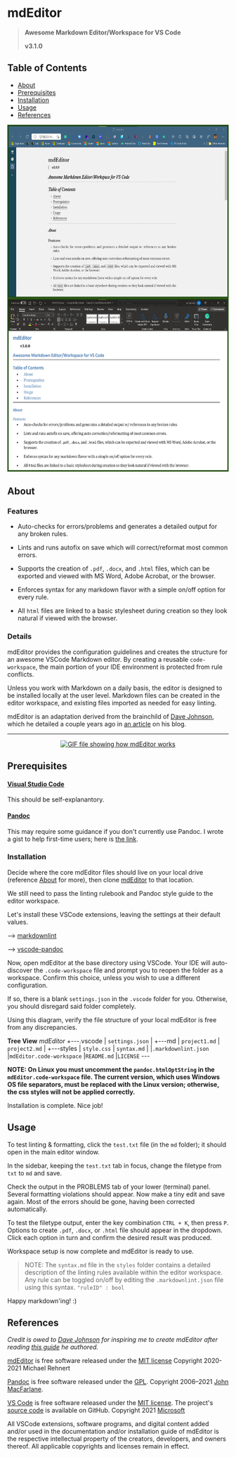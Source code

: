 # mdEditor

> **Awesome Markdown Editor/Workspace for VS Code**
>
> **v3.1.0**


## Table of Contents

- [About](#about)
- [Prerequisites](#prerequisites)
- [Installation](#installation)
- [Usage](#usage)
- [References](#references)

<a href="https://github.com/killshot13/mdEditor"><img align="right" width="605" height="395" src="https://github.com/killshot13/mdEditor/blob/main/images/markdown-to-html.jpg" alt="HTML file created with mdEditor"></a>
<p align="center">
<a href="https://github.com/killshot13/mdEditor"><img width="605" height="395" src="https://github.com/killshot13/mdEditor/blob/main/images/markdown-to-docx.jpg" alt="DOCX file created with mdEditor"></a>
</p>

## About <a name = "about"></a>

### Features

- Auto-checks for errors/problems and generates a detailed output for any broken rules.

- Lints and runs autofix on save which will correct/reformat most common errors.

- Supports the creation of `.pdf`, `.docx`, and `.html` files, which can be exported and viewed with MS Word, Adobe Acrobat, or the browser.

- Enforces syntax for any markdown flavor with a simple on/off option for every rule.

- All `html` files are linked to a basic stylesheet during creation so they look natural if viewed with the browser.

### Details

mdEditor provides the configuration guidelines and creates the structure for an awesome VSCode Markdown editor. By creating a reusable `code-workspace`, the main portion of your IDE environment is protected from rule conflicts.

Unless you work with Markdown on a daily basis, the editor is designed to be installed locally at the user level. Markdown files can be created in the editor workspace, and existing files imported as needed for easy linting.

mdEditor is an adaptation derived from the brainchild of [Dave Johnson](https://twitter.com/thisDaveJ), which he detailed a couple years ago in [an article](https://thisdavej.com/build-an-amazing-markdown-editor-using-visual-studio-code-and-pandoc/) on his blog.

---

<p align="center">
    <a href="https://github.com/killshot13/mdEditor"><img width="780" height="520" src="https://github.com/killshot13/mdEditor/blob/main/images/mdEditor.gif" alt="GIF file showing how mdEditor works"></a>
</p>

## Prerequisites <a name = "prerequisites"></a>

#### [Visual Studio Code](https://code.visualstudio.com/Download)

This should be self-explanantory.

#### [Pandoc](http://pandoc.org/installing.html)

This may require some guidance if you don't currently use Pandoc. I wrote a gist to help first-time users; here is [the link](https://gist.github.com/killshot13/5b379355d275e79a5cb1f03c841c7d53).

### Installation <a name = "installation"></a>

Decide where the core mdEditor files should live on your local drive (reference [About](#about) for more), then clone [mdEditor](https://github.com/killshot13/mdEditor.git) to that location.

We still need to pass the linting rulebook and Pandoc style guide to the editor workspace.

Let's install these VSCode extensions, leaving the settings at their default values.

--> [markdownlint](https://marketplace.visualstudio.com/items?itemName=DavidAnson.vscode-markdownlint)

--> [vscode-pandoc](https://marketplace.visualstudio.com/items?itemName=DougFinke.vscode-pandoc)

Now, open mdEditor at the base directory using VSCode. Your IDE will auto-discover the `.code-workspace` file and prompt you to reopen the folder as a workspace. Confirm this choice, unless you wish to use a different configuration.

If so, there is a blank `settings.json` in the `.vscode` folder for you. Otherwise, you should disregard said folder completely.

Using this diagram, verify the file structure of your local mdEditor is free from any discrepancies.

**Tree View**
_mdEditor_
\+---.vscode
    |       `settings.json`
    |
    +---md
    |       `project1.md`
    |       `project2.md`
    |
    +---styles
    |       `style.css`
    |       `syntax.md`
    |
    |`.markdownlint.json`
    |`mdEditor.code-workspace`
    |`README.md`
    |`LICENSE`
    \---

**NOTE: On Linux you must uncomment the `pandoc.htmlOptString` in the `mdEditor.code-workspace` file. The current version, which uses Windows OS file separators, must be replaced with the Linux version; otherwise, the css styles will not be applied correctly.**

Installation is complete.
Nice job!

## Usage <a name = "usage"></a>

To test linting & formatting, click the `test.txt` file (in the `md` folder); it should open in the main editor window.

In the sidebar, keeping the `test.txt` tab in focus, change the filetype from `txt` to `md` and save.

Check the output in the PROBLEMS tab of your lower (terminal) panel. Several formatting violations should appear. Now make a tiny edit and save again. Most of the errors should be gone, having been corrected automatically.

To test the filetype output, enter the key combination `CTRL + K`, then press `P`. Options to create `.pdf`, `.docx`, or `.html` file should appear in the dropdown. Click each option in turn and confirm the desired result was produced.

Workspace setup is now complete and mdEditor is ready to use.

>NOTE: The `syntax.md` file in the `styles` folder contains a detailed description of the linting rules available within the editor workspace. Any rule can be toggled on/off by editing the `.markdownlint.json` file using this syntax. `"ruleID" : bool`

Happy markdown'ing! :)

## References <a name = "references"></a>

_Credit is owed to [Dave Johnson](https://twitter.com/thisDaveJ) for inspiring me to create mdEditor after reading [this guide](https://thisdavej.com/build-an-amazing-markdown-editor-using-visual-studio-code-and-pandoc/)  he authored._

[mdEditor](https://github.com/killshot13/mdEditor) is free software released under the [MIT license](https://github.com/killshot13/mdEditor/blob/main/LICENSE) Copyright 2020-2021 Michael Rehnert

[Pandoc](http://johnmacfarlane.net/) is free software released under the [GPL](http://www.gnu.org/copyleft/gpl.html). Copyright 2006–2021 [John MacFarlane](http://johnmacfarlane.net/).

[VS Code](https://code.visualstudio.com/) is free software released under the [MIT license](https://github.com/microsoft/vscode/blob/main/LICENSE.txt). The project's [source code](https://github.com/microsoft/vscode/blob/main/LICENSE.txt) is available on GitHub. Copyright 2021 [Microsoft](https://www.microsoft.com/en-us/)

All VSCode extensions, software programs, and digital content added and/or used in the documentation and/or installation guide of mdEditor is the respective intellectual property of the creators, developers, and owners thereof. All applicable copyrights and licenses remain in effect.
